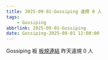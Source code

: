 ```yaml
---
title: 2025-09-01-Gossiping 違規 0 人
tags:
    - Gossiping
abbrlink: 2025-09-01-Gossiping
date: Gossiping-2025-09-01 12:00:00
---
```

Gossiping 板 [板規連結](https://www.ptt.cc/bbs/Gossiping/M.1637425085.A.07D.html)
昨天違規 0 人
